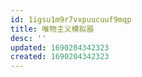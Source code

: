 ```yaml
---
id: 1igsu1m9r7vxpuucuuf9mqp
title: 唯物主义模拟器
desc: ''
updated: 1690204342323
created: 1690204342323
---
```


